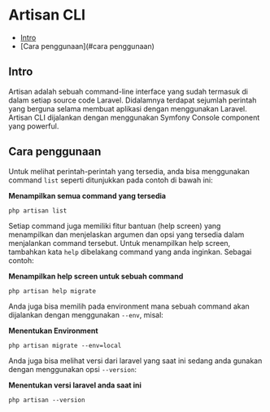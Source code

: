 # Artisan CLI

- [Intro](#intro)
- [Cara penggunaan](#cara penggunaan)

<a name="introduction"></a>
## Intro

Artisan adalah sebuah command-line interface yang sudah termasuk di dalam setiap source code Laravel. Didalamnya terdapat sejumlah perintah yang berguna selama membuat aplikasi dengan menggunakan Laravel. Artisan CLI dijalankan dengan menggunakan Symfony Console component yang powerful.

<a name="usage"></a>
## Cara penggunaan

Untuk melihat perintah-perintah yang tersedia, anda bisa menggunakan command `list` seperti ditunjukkan pada contoh di bawah ini:

**Menampilkan semua command yang tersedia**

	php artisan list

Setiap command juga memiliki fitur bantuan (help screen) yang menampilkan dan menjelaskan argumen dan opsi yang tersedia dalam menjalankan command tersebut. Untuk menampilkan help screen, tambahkan kata `help` dibelakang command yang anda inginkan. Sebagai contoh:

**Menampilkan help screen untuk sebuah command**

	php artisan help migrate

Anda juga bisa memilih pada environment mana sebuah command akan dijalankan dengan menggunakan `--env`, misal:

**Menentukan Environment**

	php artisan migrate --env=local

Anda juga bisa melihat versi dari laravel yang saat ini sedang anda gunakan dengan menggunakan opsi `--version`:

**Menentukan versi laravel anda saat ini**

	php artisan --version

